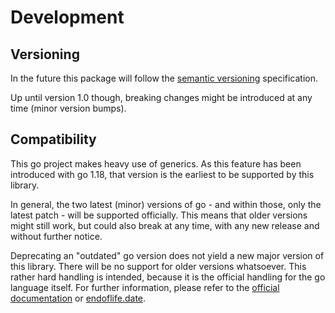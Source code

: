 # Development

## Versioning

In the future this package will follow the [semantic versioning](https://semver.org) specification.

Up until version 1.0 though, breaking changes might be introduced at any time (minor version bumps).

## Compatibility

This go project makes heavy use of generics. As this feature has been introduced with go 1.18, that version is the
earliest to be supported by this library.

In general, the two latest (minor) versions of go - and within those, only the latest patch - will be supported
officially. This means that older versions might still work, but could also break at any time, with any new
release and without further notice.

Deprecating an "outdated" go version does not yield a new major version of this library. There will be no support for
older versions whatsoever. This rather hard handling is intended, because it is the official handling for the go
language itself. For further information, please refer to the
[official documentation](https://go.dev/doc/devel/release#policy) or [endoflife.date](https://endoflife.date/go).
